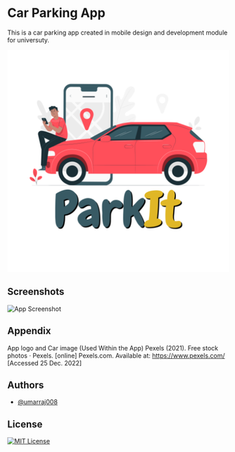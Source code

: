 
# Car Parking App

This is a car parking app created in mobile design and development module for universuty.

![Logo](https://github.com/umarraj008/Car-Parking-App/blob/master/app/src/main/app_logo_icon-playstore.png)


## Screenshots

![App Screenshot](https://via.placeholder.com/468x300?text=App+Screenshot+Here)


## Appendix

App logo and Car image (Used Within the App)
Pexels (2021). Free stock photos · Pexels. [online] Pexels.com. Available at:
https://www.pexels.com/ [Accessed 25 Dec. 2022]


## Authors

- [@umarraj008](https://github.com/umarraj008)


## License

[![MIT License](https://img.shields.io/badge/License-MIT-green.svg)](https://choosealicense.com/licenses/mit/)

